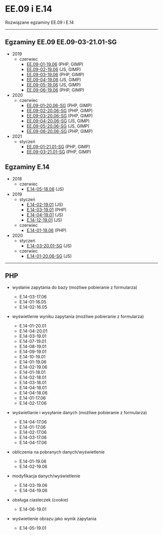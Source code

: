 # EE.09 i E.14
Rozwiązane egzaminy EE.09 i E.14

---

## Egzaminy EE.09     EE.09-03-21.01-SG
* 2019
	* czerwiec
		* [EE.09-01-19.06](egzaminy/ee.09/2019/czerwiec/EE.09-01-19.06/) (PHP, GIMP)
		* [EE.09-02-19.06](egzaminy/ee.09/2019/czerwiec/EE.09-02-19.06/) (JS, GIMP)
		* [EE.09-03-19.06](egzaminy/ee.09/2019/czerwiec/EE.09-03-19.06/) (PHP, GIMP)
		* [EE.09-04-19.06](egzaminy/ee.09/2019/czerwiec/EE.09-04-19.06/) (JS, GIMP)
		* [EE.09-05-19.06](egzaminy/ee.09/2019/czerwiec/EE.09-05-19.06/) (JS, GIMP)
		* [EE.09-06-19.06](egzaminy/ee.09/2019/czerwiec/EE.09-06-19.06/) (PHP, GIMP)
* 2020
	* czerwiec
		* [EE.09-01-20.06-SG](egzaminy/ee.09/2020/czerwiec/EE.09-01-20.06-SG/) (PHP, GIMP)
		* [EE.09-02-20.06-SG](egzaminy/ee.09/2020/czerwiec/EE.09-02-20.06-SG/) (PHP, GIMP)
		* [EE.09-03-20.06-SG](egzaminy/ee.09/2020/czerwiec/EE.09-03-20.06-SG/) (PHP, GIMP)
		* [EE.09-04-20.06-SG](egzaminy/ee.09/2020/czerwiec/EE.09-04-20.06-SG/) (JS, GIMP)
		* [EE.09-05-20.06-SG](egzaminy/ee.09/2020/czerwiec/EE.09-05-20.06-SG/) (JS, GIMP)
		* [EE.09-06-20.06-SG](egzaminy/ee.09/2020/czerwiec/EE.09-06-20.06-SG/) (PHP, GIMP)
* 2021
	* styczeń
		* [EE.09-01-21.01-SG](egzaminy/ee.09/2021/styczeń/EE.09-01-21.01-SG/) (PHP, GIMP)
		* [EE.09-03-21.01-SG](egzaminy/ee.09/2021/styczeń/EE.09-03-21.01-SG/) (PHP, GIMP)


## Egzaminy E.14
* 2018
	* czerwiec
		* [E.14-05-18.06](egzaminy/e.14/2018/czerwiec/E.14-05-18.06/) (JS)
* 2019
	* styczeń
		* [E.14-02-19.01](egzaminy/e.14/2019/styczeń/E.14-02-19.01/) (JS)
		* [E.14-03-19.01](egzaminy/e.14/2019/styczeń/E.14-03-19.01/) (PHP)
		* [E.14-04-19.01](egzaminy/e.14/2019/styczeń/E.14-04-19.01/) (JS)
		* [E.14-12-19.01](egzaminy/e.14/2019/styczeń/E.14-12-19.01/) (JS)
	* czerwiec
		* [E.14-01-19.06](egzaminy/e.14/2019/czerwiec/E.14-01-19.06/) (PHP)
* 2020
	* styczeń
		* [E.14-03-20.01-SG](egzaminy/e.14/2020/styczeń/E.14-03-20.01-SG/) (JS)
	* czerwiec
		* [E.14-01-20.06-SG](egzaminy/e.14/2020/czerwiec/E.14-01-20.06-SG/) (JS)

---

## PHP

* wysłanie zapytania do bazy (możliwe pobieranie z formularza)
	- E.14-03-17.06
	- E.14-01-16.05
	- E.14-02-16.05


* wyświetlenie wyniku zapytania (możliwe pobieranie z formularza) 
	- E.14-01-20.01
	- E.14-04-20.01
	- E.14-03-19.01
	- E.14-07-19.01
	- E.14-08-19.01
	- E.14-09-19.01
	- E.14-10-19.01
	- E.14-01-19.06
	- E.14-02-19.06
	- E.14-01-18.01
	- E.14-02-18.01
	- E.14-03-18.01
	- E.14-04-18.01
	- E.14-04-18.06
	- E.14-01-17.06
	- E.14-02-17.06

* wyświetlanie i wysyłanie danych (możliwe pobieranie z formularza)
	- E.14-04-17.06
	- E.14-01-17.06
	- E.14-02-17.06
	- E.14-03-17.06
	- E.14-04-17.06

* obliczenia na pobranych danych/wyświetlenie
	- E.14-01-19.06
	- E.14-02-19.06

* modyfikacja danych/wyświetlenie
	- E.14-03-19.06
	- E.14-04-19.06

* obsługa ciasteczek (cookie)
	- E.14-06-19.01

* wyświetlenie obrazu jako wynik zapytania
	- E.14-05-19.01